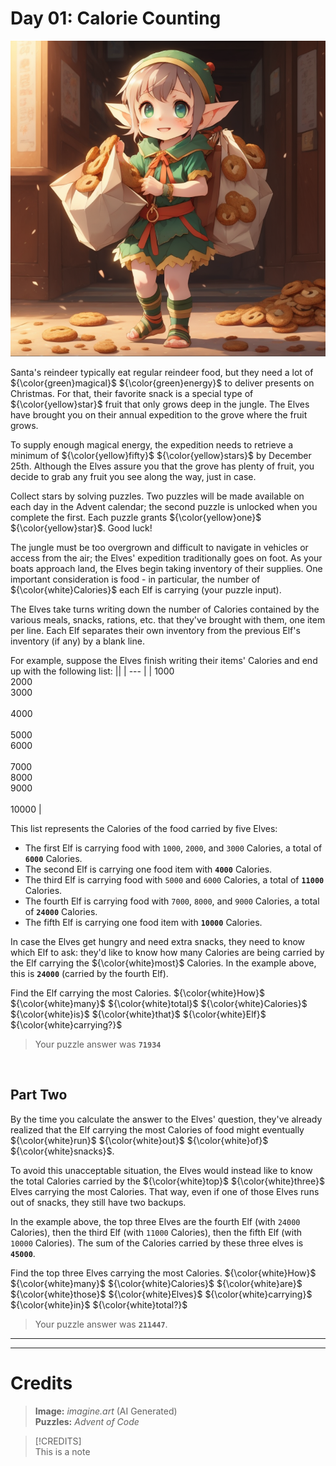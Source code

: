 # Day 01: Calorie Counting

<img src=https://github.com/Kyros0718/Advent_of_Code/blob/main/Media/baby%20elf%20carrying%20bags%20of%20cookies.png>

Santa's reindeer typically eat regular reindeer food, but they need a lot of ${\color{green}magical}$ ${\color{green}energy}$ to deliver presents on Christmas. For that, their favorite snack is a special type of ${\color{yellow}star}$ fruit that only grows deep in the jungle. The Elves have brought you on their annual expedition to the grove where the fruit grows.

To supply enough magical energy, the expedition needs to retrieve a minimum of ${\color{yellow}fifty}$ ${\color{yellow}stars}$ by December 25th. Although the Elves assure you that the grove has plenty of fruit, you decide to grab any fruit you see along the way, just in case.

Collect stars by solving puzzles. Two puzzles will be made available on each day in the Advent calendar; the second puzzle is unlocked when you complete the first. Each puzzle grants ${\color{yellow}one}$ ${\color{yellow}star}$. Good luck!

The jungle must be too overgrown and difficult to navigate in vehicles or access from the air; the Elves' expedition traditionally goes on foot. As your boats approach land, the Elves begin taking inventory of their supplies. One important consideration is food - in particular, the number of ${\color{white}Calories}$ each Elf is carrying (your puzzle input).

The Elves take turns writing down the number of Calories contained by the various meals, snacks, rations, etc. that they've brought with them, one item per line. Each Elf separates their own inventory from the previous Elf's inventory (if any) by a blank line.

For example, suppose the Elves finish writing their items' Calories and end up with the following list:
||
| --- |
| 1000<br>2000<br>3000<br><br>4000<br><br>5000<br>6000<br><br>7000<br>8000<br>9000<br><br>10000 |

This list represents the Calories of the food carried by five Elves:

- The first Elf is carrying food with `1000`, `2000`, and `3000` Calories, a total of **`6000`** Calories.
- The second Elf is carrying one food item with **`4000`** Calories.
- The third Elf is carrying food with `5000` and `6000` Calories, a total of **`11000`** Calories.
- The fourth Elf is carrying food with `7000`, `8000`, and `9000` Calories, a total of **`24000`** Calories.
- The fifth Elf is carrying one food item with **`10000`** Calories.

In case the Elves get hungry and need extra snacks, they need to know which Elf to ask: they'd like to know how many Calories are being carried by the Elf carrying the ${\color{white}most}$ Calories. In the example above, this is **`24000`** (carried by the fourth Elf).

Find the Elf carrying the most Calories. ${\color{white}How}$ ${\color{white}many}$ ${\color{white}total}$ ${\color{white}Calories}$ ${\color{white}is}$ ${\color{white}that}$ ${\color{white}Elf}$ ${\color{white}carrying?}$
> Your puzzle answer was **`71934`**

<br>

##  Part Two
By the time you calculate the answer to the Elves' question, they've already realized that the Elf carrying the most Calories of food might eventually ${\color{white}run}$ ${\color{white}out}$ ${\color{white}of}$ ${\color{white}snacks}$.

To avoid this unacceptable situation, the Elves would instead like to know the total Calories carried by the ${\color{white}top}$ ${\color{white}three}$ Elves carrying the most Calories. That way, even if one of those Elves runs out of snacks, they still have two backups.

In the example above, the top three Elves are the fourth Elf (with `24000` Calories), then the third Elf (with `11000` Calories), then the fifth Elf (with `10000` Calories). The sum of the Calories carried by these three elves is **`45000`**.

Find the top three Elves carrying the most Calories. ${\color{white}How}$ ${\color{white}many}$ ${\color{white}Calories}$ ${\color{white}are}$ ${\color{white}those}$ ${\color{white}Elves}$ ${\color{white}carrying}$ ${\color{white}in}$ ${\color{white}total?}$

> Your puzzle answer was **`211447`**.
---
---
# Credits
> **Image:** _imagine.art_ (AI Generated)<br>
> **Puzzles:** _Advent of Code_

> [!CREDITS]  
> This is a note




